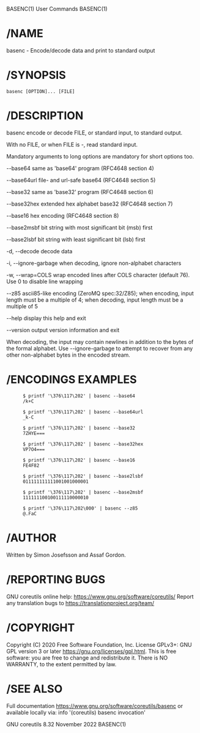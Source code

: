 BASENC(1)                        User Commands                       BASENC(1)

# /NAME

   basenc - Encode/decode data and print to standard output

# /SYNOPSIS

    basenc [OPTION]... [FILE]

# /DESCRIPTION

   basenc encode or decode FILE, or standard input, to standard output.

   With no FILE, or when FILE is -, read standard input.

   Mandatory arguments to long options are mandatory for short options
   too.

   --base64
          same as 'base64' program (RFC4648 section 4)

   --base64url
          file- and url-safe base64 (RFC4648 section 5)

   --base32
          same as 'base32' program (RFC4648 section 6)

   --base32hex
          extended hex alphabet base32 (RFC4648 section 7)

   --base16
          hex encoding (RFC4648 section 8)

   --base2msbf
          bit string with most significant bit (msb) first

   --base2lsbf
          bit string with least significant bit (lsb) first

   -d, --decode
          decode data

   -i, --ignore-garbage
          when decoding, ignore non-alphabet characters

   -w, --wrap=COLS
          wrap encoded lines after COLS character (default 76).  Use 0 to
          disable line wrapping

   --z85  ascii85-like encoding (ZeroMQ spec:32/Z85); when encoding, input
          length must be a multiple of 4; when decoding, input length must
          be a multiple of 5

   --help display this help and exit

   --version
          output version information and exit

   When decoding, the input may contain newlines in addition to the bytes
   of the formal alphabet.  Use --ignore-garbage to attempt to recover
   from any other non-alphabet bytes in the encoded stream.

# /ENCODINGS EXAMPLES

          $ printf '\376\117\202' | basenc --base64
          /k+C

          $ printf '\376\117\202' | basenc --base64url
          _k-C

          $ printf '\376\117\202' | basenc --base32
          7ZHYE===

          $ printf '\376\117\202' | basenc --base32hex
          VP7O4===

          $ printf '\376\117\202' | basenc --base16
          FE4F82

          $ printf '\376\117\202' | basenc --base2lsbf
          011111111111001001000001

          $ printf '\376\117\202' | basenc --base2msbf
          111111100100111110000010

          $ printf '\376\117\202\000' | basenc --z85
          @.FaC

# /AUTHOR

   Written by Simon Josefsson and Assaf Gordon.

# /REPORTING BUGS

   GNU coreutils online help: <https://www.gnu.org/software/coreutils/>
   Report any translation bugs to <https://translationproject.org/team/>

# /COPYRIGHT

   Copyright (C) 2020 Free Software Foundation, Inc.  License GPLv3+: GNU
   GPL version 3 or later <https://gnu.org/licenses/gpl.html>.
   This is free software: you are free to change and redistribute it.
   There is NO WARRANTY, to the extent permitted by law.

# /SEE ALSO

   Full documentation <https://www.gnu.org/software/coreutils/basenc>
   or available locally via: info '(coreutils) basenc invocation'

GNU coreutils 8.32               November 2022                       BASENC(1)
